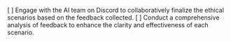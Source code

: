 [ ] Engage with the AI team on Discord to collaboratively finalize the ethical scenarios based on the feedback collected.
[ ] Conduct a comprehensive analysis of feedback to enhance the clarity and effectiveness of each scenario.
